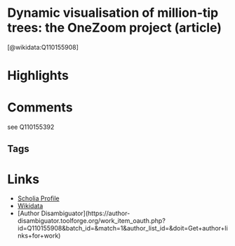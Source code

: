 
Dynamic visualisation of million-tip trees: the OneZoom project (article)
==========
  
  [@wikidata:Q110155908]  
  

# Highlights

# Comments

 see Q110155392
## Tags

# Links
  
 * [Scholia Profile](https://scholia.toolforge.org/work/Q110155908)  
 * [Wikidata](https://www.wikidata.org/wiki/Q110155908)  
 * [Author Disambiguator](https://author-
disambiguator.toolforge.org/work_item_oauth.php?id=Q110155908&batch_id=&match=1&author_list_id=&doit=Get+author+links+for+work)  
